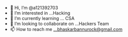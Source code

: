 - 👋 Hi, I’m @a121392703
- 👀 I’m interested in ...Hacking
- 🌱 I’m currently learning ... CSA
- 💞️ I’m looking to collaborate on ...Hackers Team
- 📫 How to reach me ...bhaskarbannurock@gmail.com

<!---
a121392703/a121392703 is a ✨ special ✨ repository because its `README.md` (this file) appears on your GitHub profile.
You can click the Preview link to take a look at your changes.
--->
